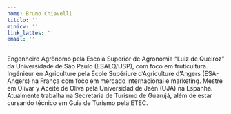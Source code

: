 ```yaml
---
nome: Bruno Chiavelli
titulo: ''
minicv: ''
link_lattes: ''
email: ''
---
```

 Engenheiro Agrônomo pela Escola Superior de Agronomia “Luiz de Queiroz” da
  Universidade de São Paulo (ESALQ/USP), com foco em fruticultura. Ingénieur en Agriculture
  pela École Supériure d’Agriculture d’Angers (ESA-Angers) na França com foco em mercado
  internacional e marketing. Mestre em Olivar y Aceite de Oliva pela Universidad de
  Jaén (UJA) na Espanha. Atualmente trabalha na Secretaria de Turismo de Guarujá,
  além de estar cursando técnico em Guia de Turismo pela ETEC.